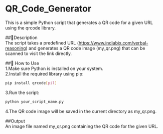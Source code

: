 # QR_Code_Generator<br>
This is a simple Python script that generates a QR code for a given URL using the qrcode library.

##📌Description<br>
The script takes a predefined URL (https://www.indiabix.com/verbal-reasoning) and generates a QR code image (my_qr.png) that can be scanned to visit the link directly.

##🚀 How to Use<br>
1.Make sure Python is installed on your system.<br>
2.Install the required library using pip:
```bash
pip install qrcode[pil] 
```
3.Run the script:
```bash
python your_script_name.py
```
4.The QR code image will be saved in the current directory as my_qr.png.

##Output<br>
An image file named my_qr.png containing the QR code for the given URL.



